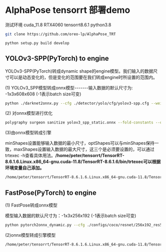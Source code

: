 # AlphaPose tensorrt 部署demo



测试环境   cuda_11.8  RTX4060   tensorrt8.6.1    python3.8 

```bash
git clone https://github.com/oreo-lp/AlphaPose_TRT

python setup.py build develop
```

## YOLOv3-SPP(PyTorch) to engine

YOLOv3-SPP(PyTorch)转成dynamic shape的engine模型。我们输入的数据尺寸可以是动态变化的，但是变化的范围要在我们转成engine时所设置的范围内。

(1) YOLOv3_SPP模型转成onnx模型-------输入数据的默认尺寸为: -1x3x608x608 (-1表示batch size可变)

```bash
python ./darknet2onnx.py --cfg ./detector/yolo/cfg/yolov3-spp.cfg --weight ./detector/yolo/data/yolov3-spp.weights
```

(2) 对onnx模型进行优化

```bash
polygraphy surgeon sanitize yolov3_spp_static.onnx --fold-constants --output yolov3_spp_static_folded.onnx
```

(3)由onnx模型转成引擎

minShapes设置能够输入数据的最小尺寸，optShapes可以与minShapes保持一致，maxShapes设置输入数据的最大尺寸，这三个是必须要设置的，可以通过trtexec -h查看具体用法。**/home/peter/tensorrt/TensorRT-8.6.1.6.Linux.x86_64-gnu.cuda-11.8/TensorRT-8.6.1.6/bin/trtexec可以根据环境变量自己添加。**

```bash
/home/peter/tensorrt/TensorRT-8.6.1.6.Linux.x86_64-gnu.cuda-11.8/TensorRT-8.6.1.6/bin/trtexec --onnx=yolov3_spp_static_folded.onnx --explicitBatch --saveEngine=yolov3_spp_static_folded.engine --workspace=10240 --fp16 --verbose
```

## FastPose(PyTorch) to engine

(1) FastPose转成onnx模型

模型输入数据的默认尺寸为：-1x3x256x192 (-1表示batch size可变)

```bash
python pytorch2onnx_dynamic.py --cfg ./configs/coco/resnet/256x192_res50_lr1e-3_1x.yaml --checkpoint ./pretrained_models/fast_res50_256x192.pth
```

(2)onnx模型转成引擎模型

```bash
/home/peter/tensorrt/TensorRT-8.6.1.6.Linux.x86_64-gnu.cuda-11.8/TensorRT-8.6.1.6/bin/trtexec --onnx=alphaPose_-1_3_256_192_dynamic.onnx --saveEngine=alphaPose_-1_3_256_192_dynamic.engine --workspace=10240 --fp16 --verbose --minShapes=input:1x3x256x192 --optShapes=input:1x3x256x192 --maxShapes=input:128x3x256x192 --shapes=input:1x3x256x192 --explicitBatch
```















